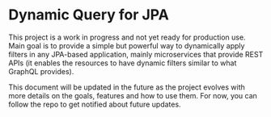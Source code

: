 # Dynamic Query for JPA

This project is a work in progress and not yet ready for production use. Main goal is to provide a simple
but powerful way to dynamically apply filters in any JPA-based application, mainly microservices that provide
REST APIs (it enables the resources to have dynamic filters similar to what GraphQL provides).

This document will be updated in the future as the project evolves with more details on the goals, features and
how to use them. For now, you can follow the repo to get notified about future updates.

